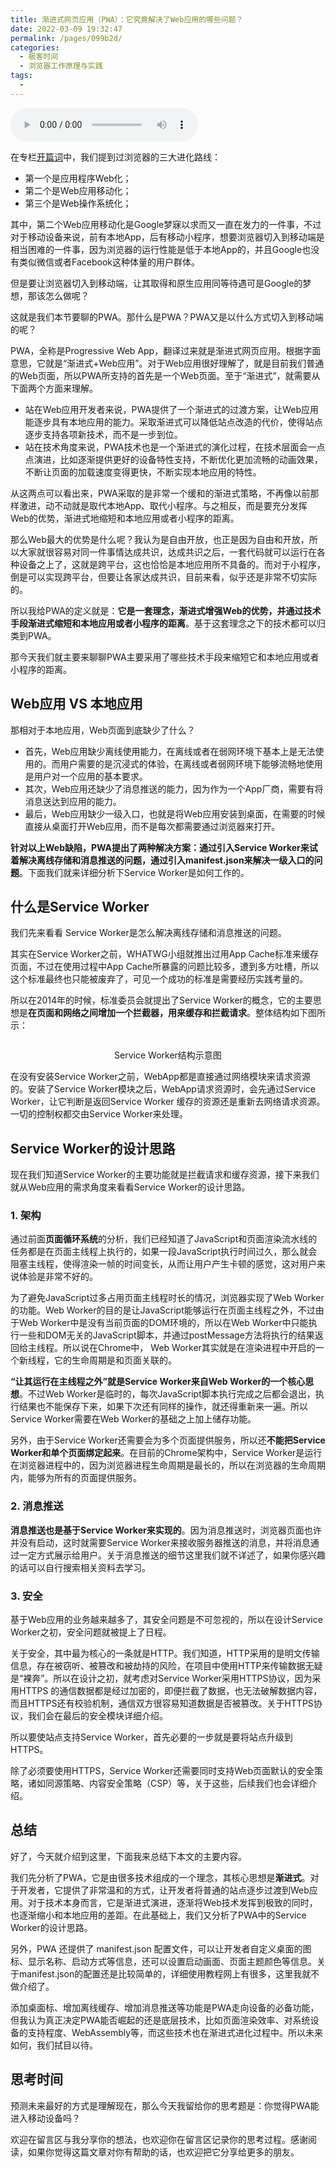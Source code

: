 ```yaml
---
title: 渐进式网页应用（PWA）：它究竟解决了Web应用的哪些问题？
date: 2022-03-09 19:32:47
permalink: /pages/099b2d/
categories:
  - 极客时间
  - 浏览器工作原理与实践
tags:
  - 
---
```

<audio title="27.渐进式网页应用（PWA）：它究竟解决了Web应用的哪些问题？" src="https://static001.geekbang.org/resource/audio/e3/e7/e32654aa66ba7ada9a13fb47db15e2e7.mp3" controls="controls"></audio> 
<p>在专栏<a href="https://time.geekbang.org/column/article/113399">开篇词</a>中，我们提到过浏览器的三大进化路线：</p><ul>
<li>第一个是应用程序Web化；</li>
<li>第二个是Web应用移动化；</li>
<li>第三个是Web操作系统化；</li>
</ul><p>其中，第二个Web应用移动化是Google梦寐以求而又一直在发力的一件事，不过对于移动设备来说，前有本地App，后有移动小程序，想要浏览器切入到移动端是相当困难的一件事，因为浏览器的运行性能是低于本地App的，并且Google也没有类似微信或者Facebook这种体量的用户群体。</p><p>但是要让浏览器切入到移动端，让其取得和原生应用同等待遇可是Google的梦想，那该怎么做呢？</p><p>这就是我们本节要聊的PWA。那什么是PWA？PWA又是以什么方式切入到移动端的呢？</p><p>PWA，全称是Progressive Web App，翻译过来就是渐进式网页应用。根据字面意思，它就是“渐进式+Web应用”。对于Web应用很好理解了，就是目前我们普通的Web页面，所以PWA所支持的首先是一个Web页面。至于“渐进式”，就需要从下面两个方面来理解。</p><ul>
<li>站在Web应用开发者来说，PWA提供了一个渐进式的过渡方案，让Web应用能逐步具有本地应用的能力。采取渐进式可以降低站点改造的代价，使得站点逐步支持各项新技术，而不是一步到位。</li>
<li>站在技术角度来说，PWA技术也是一个渐进式的演化过程，在技术层面会一点点演进，比如逐渐提供更好的设备特性支持，不断优化更加流畅的动画效果，不断让页面的加载速度变得更快，不断实现本地应用的特性。</li>
</ul><!-- [[[read_end]]] --><p>从这两点可以看出来，PWA采取的是非常一个缓和的渐进式策略，不再像以前那样激进，动不动就是取代本地App、取代小程序。与之相反，而是要充分发挥Web的优势，渐进式地缩短和本地应用或者小程序的距离。</p><p>那么Web最大的优势是什么呢？我认为是自由开放，也正是因为自由和开放，所以大家就很容易对同一件事情达成共识，达成共识之后，一套代码就可以运行在各种设备之上了，这就是跨平台，这也恰恰是本地应用所不具备的。而对于小程序，倒是可以实现跨平台，但要让各家达成共识，目前来看，似乎还是非常不切实际的。</p><p>所以我给PWA的定义就是：<strong>它是一套理念，渐进式增强Web的优势，并通过技术手段渐进式缩短和本地应用或者小程序的距离</strong>。基于这套理念之下的技术都可以归类到PWA。</p><p>那今天我们就主要来聊聊PWA主要采用了哪些技术手段来缩短它和本地应用或者小程序的距离。</p><h2>Web应用  VS  本地应用</h2><p>那相对于本地应用，Web页面到底缺少了什么？</p><ul>
<li>首先，Web应用缺少离线使用能力，在离线或者在弱网环境下基本上是无法使用的。而用户需要的是沉浸式的体验，在离线或者弱网环境下能够流畅地使用是用户对一个应用的基本要求。</li>
<li>其次，Web应用还缺少了消息推送的能力，因为作为一个App厂商，需要有将消息送达到应用的能力。</li>
<li>最后，Web应用缺少一级入口，也就是将Web应用安装到桌面，在需要的时候直接从桌面打开Web应用，而不是每次都需要通过浏览器来打开。</li>
</ul><p><strong>针对以上Web缺陷，PWA提出了两种解决方案：通过引入Service Worker来试着解决离线存储和消息推送的问题，通过引入manifest.json来解决一级入口的问题</strong>。下面我们就来详细分析下Service Worker是如何工作的。</p><h2>什么是Service Worker</h2><p>我们先来看看 Service Worker是怎么解决离线存储和消息推送的问题。</p><p>其实在Service Worker之前，WHATWG小组就推出过用App Cache标准来缓存页面，不过在使用过程中App Cache所暴露的问题比较多，遭到多方吐槽，所以这个标准最终也只能被废弃了，可见一个成功的标准是需要经历实践考量的。</p><p>所以在2014年的时候，标准委员会就提出了Service Worker的概念，它的主要思想是<strong>在页面和网络之间增加一个拦截器，用来缓存和拦截请求</strong>。整体结构如下图所示：</p><p><img src="https://static001.geekbang.org/resource/image/23/12/23b97b087c346cdd378b26b2d158e812.png" alt=""></p><center><span class="reference">Service Worker结构示意图</span></center><p>在没有安装Service Worker之前，WebApp都是直接通过网络模块来请求资源的。安装了Service Worker模块之后，WebApp请求资源时，会先通过Service Worker，让它判断是返回Service Worker 缓存的资源还是重新去网络请求资源。一切的控制权都交由Service Worker来处理。</p><h2>Service Worker的设计思路</h2><p>现在我们知道Service Worker的主要功能就是拦截请求和缓存资源，接下来我们就从Web应用的需求角度来看看Service Worker的设计思路。</p><h3>1. 架构</h3><p>通过前面<strong>页面循环系统</strong>的分析，我们已经知道了JavaScript和页面渲染流水线的任务都是在页面主线程上执行的，如果一段JavaScript执行时间过久，那么就会阻塞主线程，使得渲染一帧的时间变长，从而让用户产生卡顿的感觉，这对用户来说体验是非常不好的。</p><p>为了避免JavaScript过多占用页面主线程时长的情况，浏览器实现了Web Worker的功能。Web Worker的目的是让JavaScript能够运行在页面主线程之外，不过由于Web Worker中是没有当前页面的DOM环境的，所以在Web Worker中只能执行一些和DOM无关的JavaScript脚本，并通过postMessage方法将执行的结果返回给主线程。所以说在Chrome中， Web Worker其实就是在渲染进程中开启的一个新线程，它的生命周期是和页面关联的。</p><p><strong>“让其运行在主线程之外”就是Service Worker来自Web Worker的一个核心思想</strong>。不过Web Worker是临时的，每次JavaScript脚本执行完成之后都会退出，执行结果也不能保存下来，如果下次还有同样的操作，就还得重新来一遍。所以Service Worker需要在Web Worker的基础之上加上储存功能。</p><p>另外，由于Service Worker还需要会为多个页面提供服务，所以还<strong>不能把Service Worker和单个页面绑定起来</strong>。在目前的Chrome架构中，Service Worker是运行在浏览器进程中的，因为浏览器进程生命周期是最长的，所以在浏览器的生命周期内，能够为所有的页面提供服务。</p><h3>2. 消息推送</h3><p><strong>消息推送也是基于Service Worker来实现的</strong>。因为消息推送时，浏览器页面也许并没有启动，这时就需要Service Worker来接收服务器推送的消息，并将消息通过一定方式展示给用户。关于消息推送的细节这里我们就不详述了，如果你感兴趣的话可以自行搜索相关资料去学习。</p><h3>3. 安全</h3><p>基于Web应用的业务越来越多了，其安全问题是不可忽视的，所以在设计Service Worker之初，安全问题就被提上了日程。</p><p>关于安全，其中最为核心的一条就是HTTP。我们知道，HTTP采用的是明文传输信息，存在被窃听、被篡改和被劫持的风险，在项目中使用HTTP来传输数据无疑是“裸奔”。所以在设计之初，就考虑对Service Worker采用HTTPS协议，因为采用HTTPS 的通信数据都是经过加密的，即便拦截了数据，也无法破解数据内容，而且HTTPS还有校验机制，通信双方很容易知道数据是否被篡改。关于HTTPS协议，我们会在最后的安全模块详细介绍。</p><p>所以要使站点支持Service Worker，首先必要的一步就是要将站点升级到HTTPS。</p><p>除了必须要使用HTTPS，Service Worker还需要同时支持Web页面默认的安全策略，诸如同源策略、内容安全策略（CSP）等，关于这些，后续我们也会详细介绍。</p><h2>总结</h2><p>好了，今天就介绍到这里，下面我来总结下本文的主要内容。</p><p>我们先分析了PWA，它是由很多技术组成的一个理念，其核心思想是<strong>渐进式</strong>。对于开发者，它提供了非常温和的方式，让开发者将普通的站点逐步过渡到Web应用。对于技术本身而言，它是渐进式演进，逐渐将Web技术发挥到极致的同时，也逐渐缩小和本地应用的差距。在此基础上，我们又分析了PWA中的Service Worker的设计思路。</p><p>另外，PWA 还提供了 manifest.json 配置文件，可以让开发者自定义桌面的图标、显示名称、启动方式等信息，还可以设置启动画面、页面主题颜色等信息。关于manifest.json的配置还是比较简单的，详细使用教程网上有很多，这里我就不做介绍了。</p><p>添加桌面标、增加离线缓存、增加消息推送等功能是PWA走向设备的必备功能，但我认为真正决定PWA能否崛起的还是底层技术，比如页面渲染效率、对系统设备的支持程度、WebAssembly等，而这些技术也在渐进式进化过程中。所以未来如何，我们拭目以待。</p><h2>思考时间</h2><p>预测未来最好的方式是理解现在，那么今天我留给你的思考题是：你觉得PWA能进入移动设备吗？</p><p>欢迎在留言区与我分享你的想法，也欢迎你在留言区记录你的思考过程。感谢阅读，如果你觉得这篇文章对你有帮助的话，也欢迎把它分享给更多的朋友。</p>